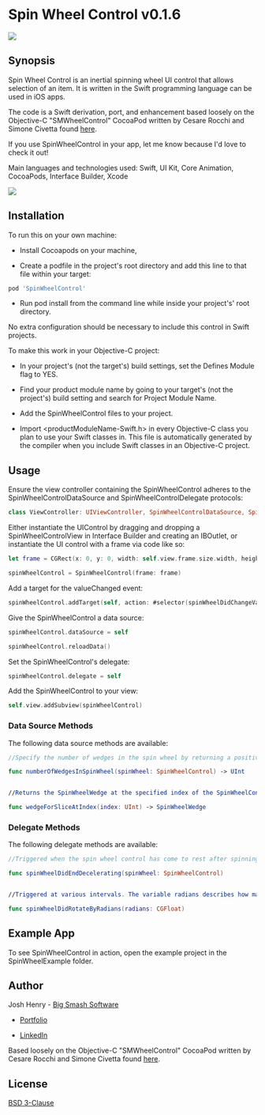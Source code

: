 # Spin Wheel Control v0.1.6

<img src="spinwheelcontrol-logo.jpg?raw=true">

## Synopsis

Spin Wheel Control is an inertial spinning wheel UI control that allows selection of an item. It is written in the Swift programming language can be used in iOS apps.

The code is a Swift derivation, port, and enhancement based loosely on the Objective-C "SMWheelControl" CocoaPod written by Cesare Rocchi and Simone Civetta found [here](https://cocoapods.org/pods/SMWheelControl).

If you use SpinWheelControl in your app, let me know because I'd love to check it out! 

Main languages and technologies used: Swift, UI Kit, Core Animation, CocoaPods, Interface Builder, Xcode

<img src="spinwheelcontrol-demo.gif?raw=true">

## Installation 

To run this on your own machine: 

* Install Cocoapods on your machine, 

* Create a podfile in the project's root directory and add this line to that file within your target:

```ruby
pod 'SpinWheelControl'
```

* Run pod install from the command line while inside your project's' root directory.

No extra configuration should be necessary to include this control in Swift projects.

To make this work in your Objective-C project:

* In your project's (not the target's) build settings, set the Defines Module flag to YES.

* Find your product module name by going to your target's (not the project's) build setting and search for Project Module Name.

* Add the SpinWheelControl files to your project.

* Import <productModuleName-Swift.h> in every Objective-C class you plan to use your Swift classes in. This file is automatically generated by the compiler when you include Swift classes in an Objective-C project.


## Usage

Ensure the view controller containing the SpinWheelControl adheres to the SpinWheelControlDataSource and SpinWheelControlDelegate protocols:

```swift
class ViewController: UIViewController, SpinWheelControlDataSource, SpinWheelControlDelegate
```


Either instantiate the UIControl by dragging and dropping a SpinWheelControlView in Interface Builder and creating an IBOutlet, or instantiate the UI control with a frame via code like so:

```swift
let frame = CGRect(x: 0, y: 0, width: self.view.frame.size.width, height: self.view.frame.size.width)

spinWheelControl = SpinWheelControl(frame: frame)
```


Add a target for the valueChanged event:

```swift
spinWheelControl.addTarget(self, action: #selector(spinWheelDidChangeValue), for: UIControlEvents.valueChanged)
```


Give the SpinWheelControl a data source:

```swift
spinWheelControl.dataSource = self

spinWheelControl.reloadData()
```


Set the SpinWheelControl's delegate:

```swift
spinWheelControl.delegate = self
```


Add the SpinWheelControl to your view:

```swift
self.view.addSubview(spinWheelControl)
```


### Data Source Methods

The following data source methods are available:

```swift
//Specify the number of wedges in the spin wheel by returning a positive value that is greater than 1

func numberOfWedgesInSpinWheel(spinWheel: SpinWheelControl) -> UInt


//Returns the SpinWheelWedge at the specified index of the SpinWheelControl

func wedgeForSliceAtIndex(index: UInt) -> SpinWheelWedge
```


### Delegate Methods


The following delegate methods are available:

```swift
//Triggered when the spin wheel control has come to rest after spinning.

func spinWheelDidEndDecelerating(spinWheel: SpinWheelControl)


//Triggered at various intervals. The variable radians describes how many radians the spin wheel control has moved since the last time this method was called.

func spinWheelDidRotateByRadians(radians: CGFloat)
```


## Example App

To see SpinWheelControl in action, open the example project in the SpinWheelExample folder.


## Author

Josh Henry - [Big Smash Software](http://www.bigsmashsoftware.com)

* [Portfolio](http://www.joshhenry.info)

* [LinkedIn](https://www.linkedin.com/in/joshdhenry)

Based loosely on the Objective-C "SMWheelControl" CocoaPod written by Cesare Rocchi and Simone Civetta found [here](https://cocoapods.org/pods/SMWheelControl).


## License
[BSD 3-Clause](http://opensource.org/licenses/BSD-3-Clause)
